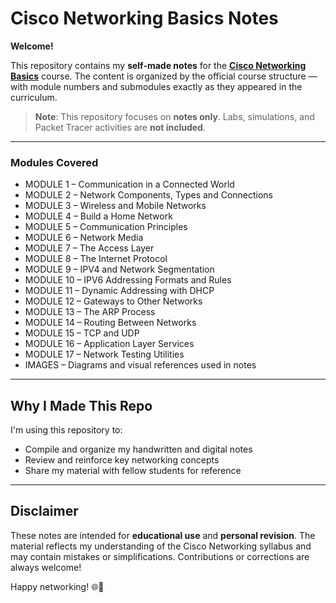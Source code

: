 # Cisco Networking Basics Notes

**Welcome!**

This repository contains my **self-made notes** for the [**Cisco Networking Basics**](https://www.netacad.com/courses/networking-basics?courseLang=en-US) course. The content is organized by the official course structure — with module numbers and submodules exactly as they appeared in the curriculum.

> **Note**: This repository focuses on **notes only**. Labs, simulations, and Packet Tracer activities are **not included**.

---

### Modules Covered

- MODULE 1 – Communication in a Connected World  
- MODULE 2 – Network Components, Types and Connections
- MODULE 3 – Wireless and Mobile Networks
- MODULE 4 – Build a Home Network
- MODULE 5 – Communication Principles
- MODULE 6 – Network Media
- MODULE 7 – The Access Layer 
- MODULE 8 – The Internet Protocol  
- MODULE 9 – IPV4 and Network Segmentation
- MODULE 10 – IPV6 Addressing Formats and Rules
- MODULE 11 – Dynamic Addressing with DHCP  
- MODULE 12 – Gateways to Other Networks
- MODULE 13 – The ARP Process
- MODULE 14 – Routing Between Networks  
- MODULE 15 – TCP and UDP  
- MODULE 16 – Application Layer Services  
- MODULE 17 – Network Testing Utilities  
- IMAGES – Diagrams and visual references used in notes

---

## Why I Made This Repo

I'm using this repository to:

- Compile and organize my handwritten and digital notes  
- Review and reinforce key networking concepts  
- Share my material with fellow students for reference  

---

## Disclaimer

These notes are intended for **educational use** and **personal revision**. The material reflects my understanding of the Cisco Networking syllabus and may contain mistakes or simplifications. Contributions or corrections are always welcome!

Happy networking! 🌐🧠
